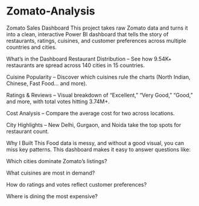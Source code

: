 # Zomato-Analysis

Zomato Sales Dashboard
This project takes raw Zomato data and turns it into a clean, interactive Power BI dashboard that tells the story of restaurants, ratings, cuisines, and customer preferences across multiple countries and cities.

What’s in the Dashboard
Restaurant Distribution – See how 9.54K+ restaurants are spread across 140 cities in 15 countries.

Cuisine Popularity – Discover which cuisines rule the charts (North Indian, Chinese, Fast Food… and more).

Ratings & Reviews – Visual breakdown of “Excellent,” “Very Good,” “Good,” and more, with total votes hitting 3.74M+.

Cost Analysis – Compare the average cost for two across locations.

City Highlights – New Delhi, Gurgaon, and Noida take the top spots for restaurant count.

Why I Built This
Food data is messy, and without a good visual, you can miss key patterns. This dashboard makes it easy to answer questions like:

Which cities dominate Zomato’s listings?

What cuisines are most in demand?

How do ratings and votes reflect customer preferences?

Where is dining the most expensive?
